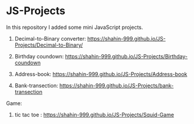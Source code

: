# JS-Projects
In this repository I added some mini JavaScript projects.

1. Decimal-to-Binary converter: https://shahin-999.github.io/JS-Projects/Decimal-to-Binary/ 

2. Birthday coundown: https://shahin-999.github.io/JS-Projects/Birthday-coundown

3. Address-book: https://shahin-999.github.io/JS-Projects/Address-book

4. Bank-transection: https://shahin-999.github.io/JS-Projects/bank-transection

Game:
1. tic tac toe : https://shahin-999.github.io/JS-Projects/Squid-Game
